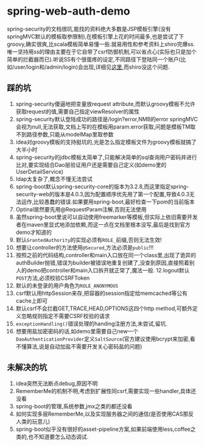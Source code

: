 # spring-web-auth-demo

spring-security的文档很坑,能找的资料绝大多数是JSP模板引擎(没有springMVC默认的模板取参限制),在模板引擎上花的时间最多,也是尝试了下groovy,确实很爽,比scala模板简单易懂一些.就易用性和参考资料上shiro完爆ss.唯一坚持用ss的理由主要在于它自带了csrf防御机制,可以省点心(实际也只是加个简单的拦截器而已).听说SS有个很蛋疼的设定,不同路径下登陆同一个账户(比如/user/login和/admin/login)会出现,详细见[这里](http://blog.csdn.net/liufeng520/article/details/40615925),而shiro没这个问题.

## 踩的坑

1. spring-security傻逼地把变量放request attribute,而默认groovy模板不允许获取request的值,需要自己指定viewResolver的属性
2. spring-security默认登陆成功的路径是/login?error,NMB的error springMVC会视为null,无法获取,文档上写的在模板用param.error获取,问题是模板TM取不到路径参数,只能从modelMap里取参数
3. idea对groovy模板的支持挺坑的,光是怎么指定模板文件为groovy模板就搞了大半小时
4. spring-security的jdbc模板太简单了,只能解决简单的sql查询用户密码并进行比对,要实现结合Dao层验证用户还是需要自己定义(如demo里的UserDetailService)
5. ldap太复杂了,概念不懂无法尝试
6. spring-boot默认spring-security-core的版本为3.2.8,而这里指定spring-security-web的版本是4.0.3,因为配置顺序优先用了第一个配置,导致4.0.3无法运作,比较愚蠢的错误.如果要用spring-boot,最好检查一下pom的当前版本
7. Optinal居然要先用@RequestParam注解,否则无法使用
8. 虽然spring-boot里说可以自动使用freemarker等模板,但实际上依旧需要开发者在maven里显式地添加依赖,而这一点在文档里根本没写,最后是找到官方demo才知道的
9. 默认`GrantedAuthority`的实现必须有`ROLE_`前缀,否则无法生效!
10. 想要让controller的方法使用`@Secured`,方法必须是`public`!!!
11. 按照之前的代码结构,controller和main入口放在同一个class里,出现了诡异的authBuilder抛错,错误为builder被错误地重复创建了,没查到原因,直接照着别人的demo把controller和main入口拆开就正常了,魔法一般.
12.logout默认`POST`方法,必须校验CSRFToken
13. 默认的未登录的用户角色为`ROLE_ANONYMOUS`
14. csrf默认用httpSession来存,把容器的session指定给memcached等公有cache上即可
15. 默认csrf不会拦截GET,TRACE,HEAD,OPTIONS这四个http method,可额外定义忽略规则指定不需要CSRF校验的请求
16. `exceptionHandling()`错误处理的handing注册方法,未尝试,留坑.
17. 想要用盐加密密码的话,如demo里需要自己new一个`DaoAuthenticationProvider`定义`SaltSource`(官方建议使用bcrypt来加密,看不懂算法,说是自动加盐不需要开发关心密码盐的问题)

## 未解决的坑

1. idea突然无法断点debug,原因不明
4. RememberMe的机制不明,考虑到扩展性同csrf,需要实现一些handler,具体还没看
7. spring-boot的管理,系统参数,jmx之类的都还没看
8. 如何实现多层RememberMe,以及实现服务器之间的通信(是否使用CAS那反人类的玩意儿)
9. spring-boot似乎没有很好的asset-pipeline方案,如果前端使用less,coffee之类的,也不知道要怎么动态调试.